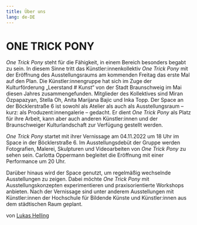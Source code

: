 ```yaml
---
title: Über uns
lang: de-DE
--- 
```


# ONE TRICK PONY

*One Trick Pony* steht für die Fähigkeit, in einem Bereich besonders begabt zu sein. In diesem Sinne tritt das Künstler:innenkollektiv *One Trick Pony* mit der Eröffnung des Ausstellungsraums am kommenden Freitag das erste Mal auf den Plan. Die Künstler:innengruppe hat sich im Zuge der Kulturförderung „Leerstand # Kunst“ von der Stadt Braunschweig im Mai diesen Jahres zusammengefunden. Mitglieder des Kollektives sind Miran Özpapazyan, Stella Oh, Anita Marijana Bajic und Inka Topp. Der Space an der Böcklerstraße 6 ist sowohl als Atelier als auch als Ausstellungsraum – kurz: als Produzent:innengalerie – gedacht. Er dient *One Trick Pony* als Platz für ihre Arbeit, kann aber auch anderen Künstler:innen und der Braunschweiger Kulturlandschaft zur Verfügung gestellt werden.

*One Trick Pony* startet mit ihrer Vernissage am 04.11.2022 um 18 Uhr im Space in der Böcklerstraße 6. Im Ausstellungsdebüt der Gruppe werden Fotografien, Malerei, Skulpturen und Videoarbeiten von *One Trick Pony* zu sehen sein. Carlotta Oppermann begleitet die Eröffnung mit einer Performance um 20 Uhr.

Darüber hinaus wird der Space genutzt, um regelmäßig wechselnde Ausstellungen zu zeigen. Dabei möchte *One Trick Pony* mit Ausstellungskonzepten experimentieren und praxisorientierte Workshops anbieten. Nach der Vernissage sind unter anderem Ausstellungen mit Künstler:innen der Hochschule für Bildende Künste und Künstler:innen aus dem städtischen Raum geplant.

von [Lukas Helling](https://www.instagram.com/lukas_san_andreas/)
